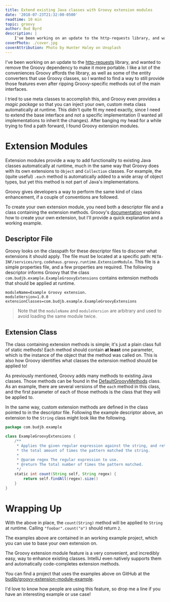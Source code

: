 ```yaml
---
title: Extend existing Java classes with Groovy extension modules
date: '2018-07-23T21:32:00-0500'
readtime: 10 min
topic: groovy
author: Bud Byrd
description: |
    I've been working on an update to the http-requests library, and wanted to remove the Groovy dependency to make it more portable. I like a lot of the conveniences Groovy affords the library, as well as some of the entity converters that use Groovy classes, so I wanted to find a way to still provide those features even after ripping Groovy-specific methods out of the main interfaces.
coverPhoto: ./cover.jpg
coverAttribution: Photo by Hunter Haley on Unsplash
---
```


I've been working on an update to the [http-requests](https://github.com/budjb/http-requests) library, and wanted to remove the Groovy dependency to make it more portable. I like a lot of the conveniences Groovy affords the library, as well as some of the entity converters that use Groovy classes, so I wanted to find a way to still provide those features even after ripping Groovy-specific methods out of the main interfaces.

I tried to use meta classes to accomplish this, and Groovy even provides a *magic package* so that you can inject your own, custom meta class automatically at runtime. This didn't quite fit my need exactly, since I need to extend the base interface and not a specific implementation (I wanted all implementations to inherit the changes). After banging my head for a while trying to find a path forward, I found Groovy extension modules.

# Extension Modules
Extension modules provide a way to add functionality to existing Java classes automatically at runtime, much in the same way that Groovy does with its own extensions to `Object` and `Collection` classes. For example, the (quite useful) `.each` method is automatically added to a wide array of object types, but yet this method is not part of Java's implementations.

Groovy gives developers a way to perform the same kind of class enhancement, if a couple of conventions are followed.

To create your own extension module, you need both a descriptor file and a class containing the extension methods. Groovy's [documentation](http://groovy-lang.org/metaprogramming.html#_extension_modules) explains how to create your own extension, but I'll provide a quick explanation and a working example.

## Descriptor File
Groovy looks on the classpath for these descriptor files to discover what extensions it should apply. The file must be located at a specific path: `META-INF/services/org.codehaus.groovy.runtime.ExtensionModule`. This file is a simple properties file, and a few properties are required. The following descriptor informs Groovy that the class `com.budjb.example.ExampleGroovyExtensions` contains extension methods that should be applied at runtime.

```properties
moduleName=Example Groovy extension.
moduleVersion=1.0.0
extensionClasses=com.budjb.example.ExampleGroovyExtensions
```

> Note that the `moduleName` and `moduleVersion` are arbitrary and used to avoid loading the same module twice.

## Extension Class
The class containing extension methods is simple; it's just a plain class full of static methods! Each method should contain **at least** one parameter, which is the instance of the object that the method was called on. This is also how Groovy identifies what classes the extension method should be applied to!

As previously mentioned, Groovy adds many methods to existing Java classes. Those methods can be found in the [DefaultGroovyMethods](https://github.com/groovy/groovy-core/blob/master/src/main/org/codehaus/groovy/runtime/DefaultGroovyMethods.java) class. As an example, there are several versions of the `each` method in this class, and the first parameter of each of those methods is the class that they will be applied to.

In the same way, custom extension methods are defined in the class pointed to in the descriptor file. Following the example descriptor above, an extension to the `String` class might look like the following.

```groovy
package com.budjb.example

class ExampleGroovyExtensions {
    /**
     * Applies the given regular expression against the string, and returns
     * the total amount of times the pattern matched the string.
     *
     * @param regex The regular expression to use.
     * @return The total number of times the pattern matched.
     */
    static int count(String self, String regex) {
        return self.findAll(regex).size()
    }
}
```

# Wrapping Up
With the above in place, the `count(String)` method will be applied to `String` at runtime. Calling `"foobar".count("o")` should return `2`.

The examples above are contained in an working example project, which you can use to base your own extension on.

The Groovy extension module feature is a very convenient, and incredibly easy, way to enhance existing classes. IntelliJ even natively supports them and automatically code-completes extension methods.

You can find a project that uses the examples above on GitHub at the [budjb/groovy-extension-module-example](https://github.com/budjb/groovy-extension-module-example).

I'd love to know how people are using this feature, so drop me a line if you have an interesting example or use case!
